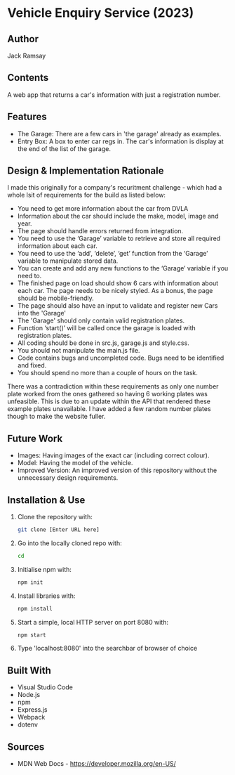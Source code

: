 # Vehicle Enquiry Service (2023)

## Author
   Jack Ramsay

## Contents
   A web app that returns a car's information with just a registration number.

## Features
   * The Garage:
      There are a few cars in 'the garage' already as examples. 
   * Entry Box:
      A box to enter car regs in. The car's information is display at the end of the list of the garage.

## Design & Implementation Rationale
   I made this originally for a company's recuritment challenge - which had a whole lsit of requirements for the build as listed below:

   * You need to get more information about the car from DVLA
   * Information about the car should include the make, model, image and year.  
   * The page should handle errors returned from integration.
   * You need to use the ‘Garage’ variable to retrieve and store all required information about each car. 
   * You need to use the ‘add’, ‘delete’, ‘get’ function from the ‘Garage’ variable to manipulate stored data.
   * You can create and add any new functions to the ‘Garage’ variable if you need to.
   * The finished page on load should show 6 cars with information about each car. The page needs to be nicely styled. As a bonus, the page should be mobile-friendly.
   * The page should also have an input to validate and register new Cars into the 'Garage' 
   * The 'Garage' should only contain valid registration plates.    
   * Function ‘start()’ will be called once the garage is loaded with registration plates.
   * All coding should be done in src.js, garage.js and style.css.
   * You should not manipulate the main.js file.
   * Code contains bugs and uncompleted code. Bugs need to be identified and fixed. 
   * You should spend no more than a couple of hours on the task.

   There was a contradiction within these requirements as only one number plate worked from the ones gathered so having 6 working plates was unfeasible. This is due to an update within the API that rendered these example plates unavailable. I have added a few random number plates though to make the website fuller. 
   

## Future Work
   * Images:
      Having images of the exact car (including correct colour).
   * Model:
      Having the model of the vehicle.
   * Improved Version:
      An improved version of this repository without the unnecessary design requirements.

## Installation & Use
1. Clone the repository with:
   ```bash
   git clone [Enter URL here]
   ```
2. Go into the locally cloned repo with:
   ```bash
   cd 
   ```
3. Initialise npm with:
   ```bash
   npm init
   ```
4. Install libraries with:
   ```bash
   npm install
   ```
5. Start a simple, local HTTP server on port 8080 with:
   ```bash
   npm start
   ```
6. Type 'localhost:8080' into the searchbar of browser of choice

## Built With
   * Visual Studio Code
   * Node.js
   * npm
   * Express.js
   * Webpack
   * dotenv

## Sources
   * MDN Web Docs - https://developer.mozilla.org/en-US/
